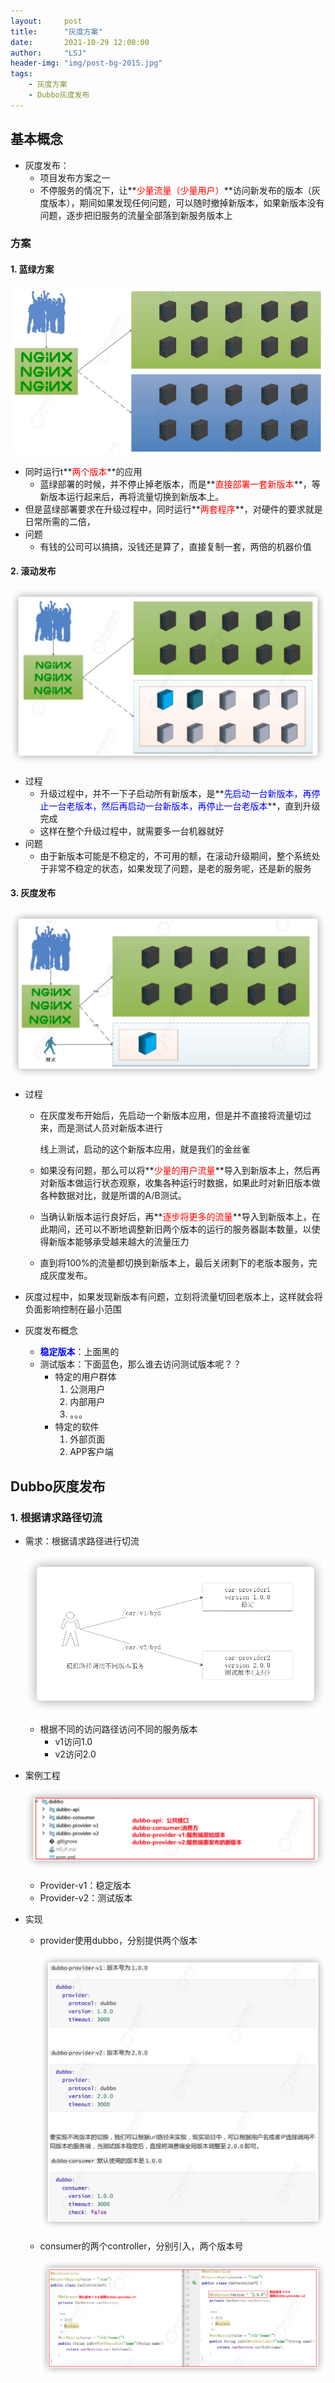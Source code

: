 ```yaml
---
layout:     post
title:      "灰度方案"
date:       2021-10-29 12:00:00
author:     "LSJ"
header-img: "img/post-bg-2015.jpg"
tags:
    - 灰度方案
    - Dubbo灰度发布
---
```




## 基本概念

* 灰度发布：
  * 项目发布方案之一
  * 不停服务的情况下，让**<font color='red'>少量流量（少量用户）</font>**访问新发布的版本（灰度版本），期间如果发现任何问题，可以随时撤掉新版本，如果新版本没有问题，逐步把旧服务的流量全部落到新服务版本上



### 方案

#### 1. 蓝绿方案

![image-20211029153706950](../../img/image-20211029153706950.png)

* 同时运行t**<font color='red'>两个版本</font>**的应用
  * 蓝绿部署的时候，并不停止掉老版本，而是**<font color='red'>直接部署一套新版本</font>**，等新版本运行起来后，再将流量切换到新版本上。
* 但是蓝绿部署要求在升级过程中，同时运行**<font color='red'>两套程序</font>**，对硬件的要求就是日常所需的二倍，
* 问题
  * 有钱的公司可以搞搞，没钱还是算了，直接复制一套，两倍的机器价值



#### 2. 滚动发布

![image-20211029154211089](../../img/image-20211029154211089.png)

* 过程
  * 升级过程中，并不一下子启动所有新版本，是**<font color='blue'>先启动一台新版本，再停止一台老版本，然后再启动一台新版本，再停止一台老版本</font>**，直到升级完成
  * 这样在整个升级过程中，就需要多一台机器就好
* 问题
  * 由于新版本可能是不稳定的，不可用的额，在滚动升级期间，整个系统处于非常不稳定的状态，如果发现了问题，是老的服务呢，还是新的服务



#### 3. 灰度发布

![image-20211029155222550](../../img/image-20211029155222550.png)

* 过程

  * 在灰度发布开始后，先启动一个新版本应用，但是并不直接将流量切过来，而是测试人员对新版本进行

    线上测试，启动的这个新版本应用，就是我们的金丝雀

  * 如果没有问题，那么可以将**<font color='red'>少量的用户流量</font>**导入到新版本上，然后再对新版本做运行状态观察，收集各种运行时数据，如果此时对新旧版本做各种数据对比，就是所谓的A/B测试。

  * 当确认新版本运行良好后，再**<font color='red'>逐步将更多的流量</font>**导入到新版本上，在此期间，还可以不断地调整新旧两个版本的运行的服务器副本数量，以使得新版本能够承受越来越大的流量压力

  * 直到将100%的流量都切换到新版本上，最后关闭剩下的老版本服务，完成灰度发布。

* 灰度过程中，如果发现新版本有问题，立刻将流量切回老版本上，这样就会将负面影响控制在最小范围

* 灰度发布概念
  * **<font color='blue'>稳定版本</font>**：上面黑的
  * 测试版本：下面蓝色，那么谁去访问测试版本呢？？
    * 特定的用户群体
      1. 公测用户
      2. 内部用户
      3. 。。。
    * 特定的软件
      1. 外部页面
      2. APP客户端





## Dubbo灰度发布

### 1. 根据请求路径切流

* 需求：根据请求路径进行切流

  ![image-20211029161419432](../../img/image-20211029161419432.png)

  * 根据不同的访问路径访问不同的服务版本
    * v1访问1.0
    * v2访问2.0

* 案例工程

  ![image-20211029161310091](../../img/image-20211029161310091.png)

  * Provider-v1：稳定版本
  * Provider-v2：测试版本

* 实现

  * provider使用dubbo，分别提供两个版本

    ![image-20211029162008812](../../img/image-20211029162008812.png)

  * consumer的两个controller，分别引入，两个版本号

    ![image-20211029161952426](../../img/image-20211029161952426.png)

